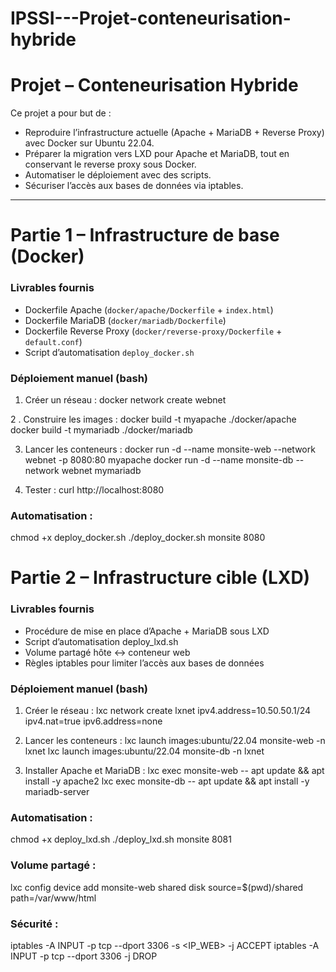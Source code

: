 # IPSSI---Projet-conteneurisation-hybride

# Projet – Conteneurisation Hybride

Ce projet a pour but de :
- Reproduire l’infrastructure actuelle (Apache + MariaDB + Reverse Proxy) avec Docker sur Ubuntu 22.04.
- Préparer la migration vers LXD pour Apache et MariaDB, tout en conservant le reverse proxy sous Docker.
- Automatiser le déploiement avec des scripts.
- Sécuriser l’accès aux bases de données via iptables.

---

# Partie 1 – Infrastructure de base (Docker)

### Livrables fournis
- Dockerfile Apache (`docker/apache/Dockerfile` + `index.html`)
- Dockerfile MariaDB (`docker/mariadb/Dockerfile`)
- Dockerfile Reverse Proxy (`docker/reverse-proxy/Dockerfile` + `default.conf`)
- Script d’automatisation `deploy_docker.sh`

### Déploiement manuel (bash)
1. Créer un réseau :
   docker network create webnet
   
2 . Construire les images :
docker build -t myapache ./docker/apache
docker build -t mymariadb ./docker/mariadb

3. Lancer les conteneurs :
docker run -d --name monsite-web --network webnet -p 8080:80 myapache
docker run -d --name monsite-db --network webnet mymariadb

4. Tester :
curl http://localhost:8080

### Automatisation :
chmod +x deploy_docker.sh
./deploy_docker.sh monsite 8080


# Partie 2 – Infrastructure cible (LXD)

### Livrables fournis
- Procédure de mise en place d’Apache + MariaDB sous LXD
- Script d’automatisation deploy_lxd.sh
- Volume partagé hôte ↔ conteneur web
- Règles iptables pour limiter l’accès aux bases de données
  
### Déploiement manuel (bash)

1. Créer le réseau :
lxc network create lxnet ipv4.address=10.50.50.1/24 ipv4.nat=true ipv6.address=none

2. Lancer les conteneurs :
lxc launch images:ubuntu/22.04 monsite-web -n lxnet
lxc launch images:ubuntu/22.04 monsite-db -n lxnet

3. Installer Apache et MariaDB :
lxc exec monsite-web -- apt update && apt install -y apache2
lxc exec monsite-db -- apt update && apt install -y mariadb-server

### Automatisation :
chmod +x deploy_lxd.sh
./deploy_lxd.sh monsite 8081

### Volume partagé :
lxc config device add monsite-web shared disk source=$(pwd)/shared path=/var/www/html

### Sécurité :
iptables -A INPUT -p tcp --dport 3306 -s <IP_WEB> -j ACCEPT
iptables -A INPUT -p tcp --dport 3306 -j DROP





